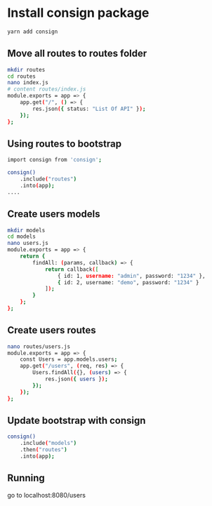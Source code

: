# Install consign package

```bash
yarn add consign
```

## Move all routes to routes folder

```bash
mkdir routes
cd routes
nano index.js
# content routes/index.js
module.exports = app => {
    app.get("/", () => {
        res.json({ status: "List Of API" });
    });
};
```

## Using routes to bootstrap

```bash
import consign from 'consign';

consign()
    .include("routes")
    .into(app);
....
```

## Create users models

```bash
mkdir models
cd models
nano users.js
module.exports = app => {
    return {
        findAll: (params, callback) => {
            return callback([
                { id: 1, username: "admin", password: "1234" },
                { id: 2, username: "demo", password: "1234" }
            ]);
        }
    };
};
```

## Create users routes

```bash
nano routes/users.js
module.exports = app => {
    const Users = app.models.users;
    app.get("/users", (req, res) => {
        Users.findAll({}, (users) => {
            res.json({ users });
        });
    });
};
```

## Update bootstrap with consign

```bash
consign()
    .include("models")
    .then("routes")
    .into(app);
```

## Running

go to localhost:8080/users
